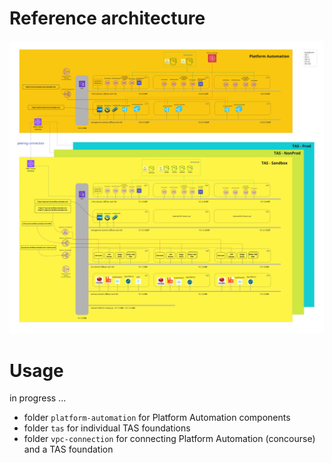 # Reference architecture

![Reference_Architecture_Diagram](/assets/images/Reference_Architecture_Diagram.jpeg)


# Usage

in progress ...

- folder `platform-automation` for Platform Automation components
- folder `tas` for individual TAS foundations
- folder `vpc-connection` for connecting Platform Automation (concourse) and a TAS foundation
